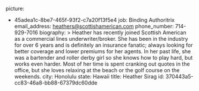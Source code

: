 picture:
  - 45adea1c-8be7-465f-93f2-c7a20f13f5e4
job: Binding Authoritrix
email_address: heathers@scottishamerican.com
phone_number: 714-929-7016
biography: >
  Heather has recently joined Scottish American as a commercial lines underwriter/broker. She has been
  in the industry for over 6 years and is definitely an insurance fanatic; always looking for better
  coverage and lower premiums for her agents. In her past life, she was a bartender and roller derby
  girl so she knows how to play hard, but works even harder. Most of her time is spent cranking out
  quotes in the office, but she loves relaxing at the beach or the golf course on the weekends.
city: Honolulu
state: Hawaii
title: Heather Sirag
id: 370443a5-cc83-46a8-bb88-67379dc60dde
